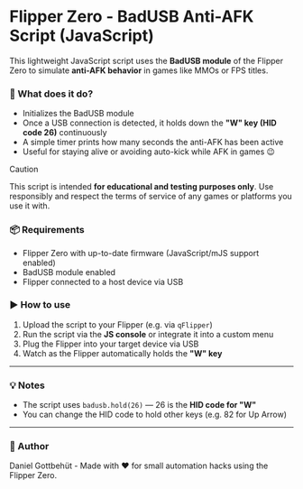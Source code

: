 # Flipper Zero - BadUSB Anti-AFK Script (JavaScript)

This lightweight JavaScript script uses the **BadUSB module** of the Flipper Zero to simulate **anti-AFK behavior** in games like MMOs or FPS titles.

### 🔧 What does it do?

- Initializes the BadUSB module
- Once a USB connection is detected, it holds down the **"W" key (HID code 26)** continuously
- A simple timer prints how many seconds the anti-AFK has been active
- Useful for staying alive or avoiding auto-kick while AFK in games 😉

> [!CAUTION] 
> This script is intended **for educational and testing purposes only**. Use responsibly and respect the terms of service of any games or platforms you use it with.

### 📦 Requirements

- Flipper Zero with up-to-date firmware (JavaScript/mJS support enabled)
- BadUSB module enabled
- Flipper connected to a host device via USB

### ▶️ How to use

1. Upload the script to your Flipper (e.g. via `qFlipper`)
2. Run the script via the **JS console** or integrate it into a custom menu
3. Plug the Flipper into your target device via USB
4. Watch as the Flipper automatically holds the **"W" key**

---

### 💡 Notes

- The script uses `badusb.hold(26)` — 26 is the **HID code for "W"**
- You can change the HID code to hold other keys (e.g. 82 for Up Arrow)

---

### 📄 Author

Daniel Gottbehüt - Made with ❤️ for small automation hacks using the Flipper Zero.
